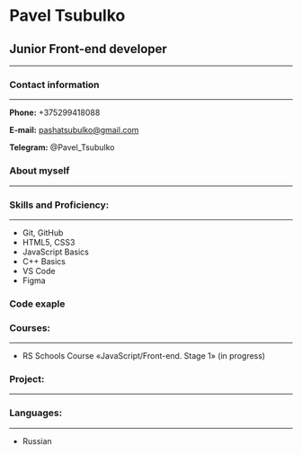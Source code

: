 # Pavel Tsubulko
## Junior Front-end developer

***

### Contact information

***

**Phone:** +375299418088

**E-mail:** pashatsubulko@gmail.com

**Telegram:** @Pavel_Tsubulko

### About myself

***

### Skills and Proficiency:

***

* Git, GitHub
* HTML5, CSS3
* JavaScript Basics
* C++ Basics
* VS Code
* Figma

### Code exaple



### Courses:

***

* RS Schools Course «JavaScript/Front-end. Stage 1» (in progress)


### Project:

***

### Languages:

***

* Russian